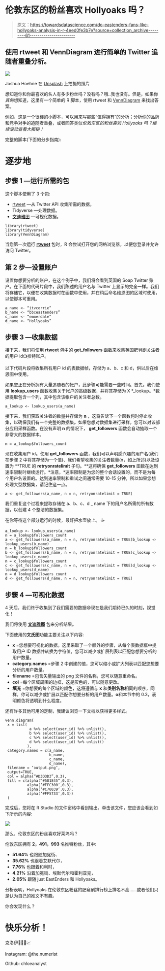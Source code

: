 # 伦敦东区的粉丝喜欢 Hollyoaks 吗？

> 原文：<https://towardsdatascience.com/do-eastenders-fans-like-hollyoaks-analysis-in-r-4eed0fe3b7e?source=collection_archive---------61----------------------->

## 使用 rtweet 和 VennDiagram 进行简单的 Twitter 追随者重叠分析。

![](img/d66a6b53d5908c681f8f8c4d3e8b51b6.png)

Joshua Hoehne 在 [Unsplash](https://unsplash.com?utm_source=medium&utm_medium=referral) 上拍摄的照片

想知道你和你最喜欢的名人有多少粉丝吗？没有吗？哦..我也没有。但是，如果你*真的*想知道，这里有一个简单的 R 脚本，使用 rtweet 和 [VennDiagram](https://cran.r-project.org/web/packages/VennDiagram/VennDiagram.pdf) 来找出答案。

例如，这是一个很棒的小脚本，可以用来写那些“值得拥有”的分析；分析你的品牌和竞争对手的追随者重叠，或者回答类似*伦敦东区的粉丝喜欢 Hollyoaks 吗？继续滚动查看大揭秘！*

完整的脚本(下面的分步指南):

# 逐步地

## 步骤 1 —运行所需的包

这个脚本使用了 3 个包:

*   [rtweet](https://cran.r-project.org/web/packages/rtweet/rtweet.pdf) —从 Twitter API 收集所需的数据。
*   Tidyverse —处理数据。
*   [文迪雅图](https://cran.r-project.org/web/packages/VennDiagram/VennDiagram.pdf) —可视化数据。

```
library(rtweet)
library(tidyverse)
library(VennDiagram)
```

当您第一次运行 [**rtweet**](https://cran.r-project.org/web/packages/rtweet/rtweet.pdf) 包时，R 会尝试打开您的网络浏览器，以便您登录并允许访问 Twitter。

## 第 2 步—设置账户

设置你想要分析的账户，在这个例子中，我们将会看到英国的 Soap Twitter 账户。在下面的代码片段中，我们陈述的用户名与 Twitter 上显示的完全一样。我们将存储它，以便在收集数据时在函数中使用，并在稍后命名维恩图的区域时使用，以使脚本可重用。

```
a_name <- “itvcorrie”
b_name <- “bbceastenders”
c_name <- “emmerdale”
d_name <- “Hollyoaks”
```

## 步骤 3 —收集数据

接下来，我们将使用 **rtweet** 包中的 **get_followers** 函数来收集英国肥皂剧关注者的用户 id📺推特账户。

以下代码片段将收集所有用户 id 的表数据帧，存储为 a、b、c 和 d，供以后在维恩图中使用。

如果您正在分析拥有大量追随者的帐户，此步骤可能需要一些时间。首先，我们使用 **lookup_users** 函数收集关于帐户的高级数据，并将其存储为 X *_lookup。*数据提取包含一个列，其中包含该帐户的关注者总数。

```
a_lookup <- lookup_users(a_name)
```

接下来，我们获取关注者的数量并存储为 **n** ，这将告诉下一个函数何时停止收集，以确保我们有一个完整的数据集。如果您想对数据集进行采样，您可以对该部分应用采样函数。在没有声明 **n** 的情况下， **get_followers** 函数会自动抽取一个非常大的数据样本。

```
n = a_lookup$followers_count
```

现在收集用户 id。使用 **get_followers** 函数，我们可以声明感兴趣的用户名(我们在步骤 2 中将其存储为一个值)、我们希望收集的关注者数量(n，如上所述)以及设置为 **TRUE 的 **retryonratelimit** 子句。**这将确保 **get_followers** 函数在达到速率限制时继续运行。*注意，*速率限制是为您的整个会话设置的，而不是为每个用户名设置的。达到速率限制和重试之间通常需要 10-15 分钟，所以如果您想处理大型数据集，请记住这一点。

```
a <- get_followers(a_name, n = n, retryonratelimit = TRUE)
```

我们重复这个过程来提取存储在 a、b、c、d _ name 下的用户名所需的所有数据，以创建 4 个整洁的数据集。

在你等待这个部分运行的时候，最好把水壶放上。 ☕

```
a_lookup <- lookup_users(a_name)
n = a_lookup$followers_count
a <- get_followers(a_name, n = n, retryonratelimit = TRUE)b_lookup <- lookup_users(b_name)
n = b_lookup$followers_count
b <- get_followers(b_name, n = n, retryonratelimit = TRUE)c_lookup <- lookup_users(c_name)
n = c_lookup$followers_count
c <- get_followers(c_name, n = n, retryonratelimit = TRUE)d_lookup <- lookup_users(d_name)
n = d_lookup$followers_count
d <- get_followers(d_name, n = n, retryonratelimit = TRUE)
```

## 步骤 4 —可视化数据

4 天后，我们终于收集到了我们需要的数据😄现在是我们期待已久的时刻，视觉化！

我们将使用 [**文迪雅图**](https://cran.r-project.org/web/packages/VennDiagram/VennDiagram.pdf) 包来分析结果。

下面使用的**文氏图**功能主要关注以下内容:

*   **x** =您想要可视化的数据。这里采取了一个额外的步骤，从每个表数据框中提取用户 ID 数据并转换为字符值，您可以减少或扩展列表以匹配您想要分析的用户数量。
*   **category.names** =步骤 2 中创建的值，您可以缩小或扩大列表以匹配您想要分析的用户数量。
*   **filename** =包含矢量输出的 png 文件的名称，您可以随意重命名。
*   **col** =每个区域周围的边框，这是灰色的，可以随意更改。
*   **填充** =你想要的每个区域的颜色，这将遵循与 **x** 和**类别名称**相同的顺序，同样，你可以减少或扩展以匹配你想要分析的用户数量。**α**和本节中的 0.3，表明颜色将透明到什么程度。

还有许多其他可用的定制，我建议浏览一下文档以获得更多样式。

```
venn.diagram(
 x = list(
           a %>% select(user_id) %>% unlist(),
           b %>% select(user_id) %>% unlist(),
           c %>% select(user_id) %>% unlist(),
           d %>% select(user_id) %>% unlist()
          ),
 category.names = c(a_name,
                    b_name,
                    c_name,
                    d_name),
 filename = ‘output.png’,
 output=TRUE,
 col = alpha(“#D3D3D3”,0.3),
 fill = c(alpha(“#581845”,0.3), 
          alpha(‘#FFC300’,0.3), 
          alpha(‘#C70039’,0.3),
          alpha(‘#FF5733’,0.3))
 )
```

完成后，您将在 R Studio 的文件窗格中看到输出。单击该文件，您应该会看到如下所示的内容:

![](img/01953ac73d1ae6bef3d78ce9296e41ad.png)

那么，伦敦东区的粉丝喜欢好莱坞吗？

伦敦东区拥有 **2，491，993** 名推特粉丝，其中:

*   **51.64%** 也跟随加冕街、
*   **35.62%** 也跟着艾默代尔，
*   **7.76%** 也跟着和利时，
*   **4.21%** 沿着加冕街、埃默代尔和霍利亚克，
*   **2.05%** 跟随 just EastEnders 和 Hollyoaks。

分析表明，Hollyoaks 在伦敦东区粉丝的肥皂剧排行榜上排名不高……或者他们只是认为自己的推文不有趣。

你会发现什么？

# 快乐分析！

克洛伊👩🏽‍💻📈

Instagram: @the.numerist

Github: chloeanalyst